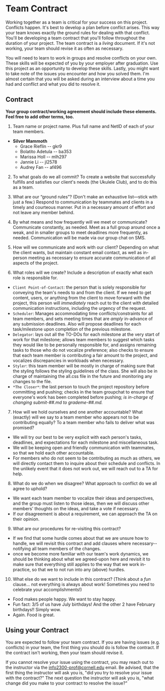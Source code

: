 # Team Contract

Working together as a team is critical for your success on this project. Conflicts happen. It's best to develop a plan before conflict arises. This way your team knows exactly the ground rules for dealing with that conflict. You'll be developing a team contract that you'll follow throughout the duration of your project. The team contract is a *living* document. If it's not working, your team should revise it as often as necessary.

You will need to learn to work in groups and resolve conflicts on your own. These skills will be expected of you by your employer after graduation. Use this project as an opportunity to develop these skills. Lastly, you might want to take note of the issues you encounter and how you solved them. I'm almost certain that you will be asked during an interview about a time you had and conflict and what you did to resolve it.

## Contract

**Your group contract/working agreement should include these elements. Feel free to add other terms, too.**

1. Team name or project name. Plus full name and NetID of each of your team members.
  - **Silver Mammoth**
    - Grace Rieflin -- gkr9
    - Bolatito Adetula -- ba353
    - Marissa Holl -- mlh297
    - Jannie Li -- jl2578
    - Audrey Fan -- af496


2. To what goals do we all commit?
To create a website that successfully fulfills and satisfies our client's needs (the Ukulele Club), and to do this as a team.


3. What are our “ground rules”? (Don't make an exhaustive list—stick with just a few.)
Respond to communication by teammates and clients in a timely and courteous manner.
Put in a necessary amount of effort and not leave any member behind.


4. By what means and how frequently will we meet or communicate?
Communicate constantly, as needed.
Meet as a full group around once a weak, and in smaller groups to meet deadlines more frequently, as needed. Communication will be made via our group chat on SMS.


5. How will we communicate and work with our client?
Depending on what the client wants, but maintain constant email contact, as well as in-person meeting as necessary to ensure accurate communication of all aspects of the project.


6. What roles will we create? Include a description of exactly what each role is responsible for.
- `Client Point-of-Contact`: the person that is solely responsible for conveying the team's needs to and from the client. If we need to get content, users, or anything from the client to move forward with the project, this person will *immediately* reach out to the client with detailed communication instructions, including the urgency of the request.
- `Scheduler`: Manages accommodating time conflicts/constraints for all team members, and sets meeting times that are *amply* in-advance of any submission deadlines. Also will propose deadlines for each task/milestone upon completion of the previous milestone.
- `Delegator`: lays out all the TO-DOs for each milestone at the very start of work for that milestone; allows team members to suggest which tasks they would like to be personally responsible for, and assigns remaining tasks to those who do not vocalize preference; also checks to ensure that each team member is contributing a fair amount to the project, and vocalizes discrepancies in workloads when necessary.
 - `Styler`: this team member will be mostly in charge of making sure that the styling follows the styling guidelines of the class. She will also be in charge of maintaining the all.css file in the future and monitoring any changes to the file.
- `*The Closer*`: the last person to touch the project repository before committing and pushing; checks in the team groupchat to ensure that everyone's work has been completed before pushing; *is in-charge of changing submit-##.md to grademe-##.md.*




7. How will we hold ourselves and one another accountable? What (exactly) will we say to a team member who appears not to be contributing equally? To a team member who fails to deliver what was promised?
 - We will try our best to be very explicit with each person's tasks, deadlines, and expectations for each milestone and miscellaneous task.
 - We will be keeping open and friendly communication with teammates, so that we hold each other accountable.
 - For members who do not seem to be contributing as much as others, we will directly contact them to inquire about their schedule and conflicts. In the unlikely event that it does not work out, we will reach out to a TA for help.



8. What do we do when we disagree? What approach to conflict do we all agree to uphold?
  - We want each team member to vocalize their ideas and perspectives, and the group must listen to those ideas, then we will discuss other members' thoughts on the ideas, and take a vote if necessary.
  - If our disagreement is about a requirement, we can approach the TA on their opinion.


9. What are our procedures for re-visiting this contract?
  - If we find that some hurdle comes about that we are unsure how to handle, we will revisit this contract and add clauses where necessary--notifying all team members of the changes.
  - once we become more familiar with our team's work dynamics, we should be thinking about what we agreed-upon here and revisit it to make sure that everything still applies to the way that we work in-practice, so that we to not run into any (above) hurdles.

10. What else do we want to include in this contract? (Think about a *fun* clause... not everything is always about work! Sometimes you need to celebrate your accomplishments!)
 - Food makes people happy. We want to stay happy.
 - Fun fact: 3/5 of us have July birthdays! And the other 2 have February birthdays!! Simply wow.
 - Again. Food is great.



## Using your Contract

You are expected to follow your team contract. If you are having issues (e.g. conflicts) in your team, the first thing you should do is follow the contract. If the contract isn't working, then your team should revise it.

If you cannot resolve your issue using the contract, you may reach out to the instructor via the <info2300-prof@cornell.edu> email. Be advised, that the first thing the instructor will ask you is, "did you try to resolve your issue with the contract?" The next question the instructor will ask you is, "what change did you make to your contract to resolve the issue?"
